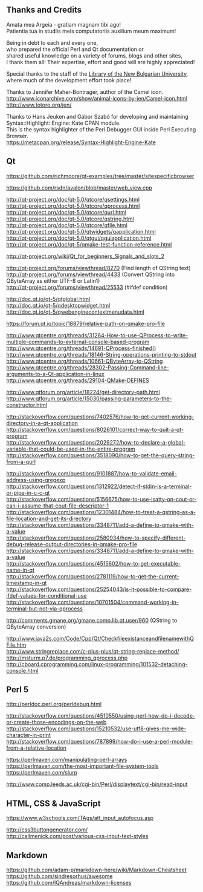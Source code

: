 Thanks and Credits
--------------------------------------------------------------------------------
Amata mea Argeia - gratiam magnam tibi ago!  
Patientia tua in studiis meis computatoriis auxilium meum maximum!  

Being in debt to each and every one,  
who prepared the official Perl and Qt documentation or  
shared useful knowledge on a variety of forums, blogs and other sites,  
I thank them all! Their expertise, effort and good will are highly appreciated!  

Special thanks to the staff of the
[Library of the New Bulgarian University](http://www.nbu.bg/en/library/library),
where much of the development effort took place!  

Thanks to Jennifer Maher-Bontrager, author of the Camel icon.  
http://www.iconarchive.com/show/animal-icons-by-jen/Camel-icon.html  
http://www.totoro.org/jen/  

Thanks to Hans Jeuken and Gábor Szabó for developing and maintaining Syntax::Highlight::Engine::Kate CPAN module.  
This is the syntax highlighter of the Perl Debugger GUI inside Perl Executing Browser.  
https://metacpan.org/release/Syntax-Highlight-Engine-Kate  

## Qt

https://github.com/richmoore/qt-examples/tree/master/sitespecificbrowser  

https://github.com/rsdn/avalon/blob/master/web_view.cpp  

http://qt-project.org/doc/qt-5.0/qtcore/qsettings.html  
http://qt-project.org/doc/qt-5.0/qtcore/qprocess.html  
http://qt-project.org/doc/qt-5.0/qtcore/qurl.html  
http://qt-project.org/doc/qt-5.0/qtcore/qstring.html  
http://qt-project.org/doc/qt-5.0/qtcore/qfile.html  
http://qt-project.org/doc/qt-5.0/qtwidgets/qapplication.html  
http://qt-project.org/doc/qt-5.0/qtgui/qguiapplication.html  
http://qt-project.org/doc/qt-5/qmake-test-function-reference.html  

http://qt-project.org/wiki/Qt_for_beginners_Signals_and_slots_2  

http://qt-project.org/forums/viewthread/8270 (Find length of QString text)  
http://qt-project.org/forums/viewthread/4433 (Convert QString into QByteArray as either UTF-8 or Latin1)  
http://qt-project.org/forums/viewthread/25533 (#ifdef condition)  

http://doc.qt.io/qt-5/qtglobal.html  
http://doc.qt.io/qt-5/qdesktopwidget.html  
http://doc.qt.io/qt-5/qwebenginecontextmenudata.html  

https://forum.qt.io/topic/18879/relative-path-on-qmake-pro-file  

http://www.qtcentre.org/threads/31264-How-to-use-QProcess-to-write-multiple-commands-to-external-console-based-program  
http://www.qtcentre.org/threads/14691-QProcess-finished()  
http://www.qtcentre.org/threads/18146-String-operations-printing-to-stdout  
http://www.qtcentre.org/threads/10661-QByteArray-to-QString  
http://www.qtcentre.org/threads/28302-Passing-Command-line-arguments-to-a-Qt-application-in-linux  
http://www.qtcentre.org/threads/29104-QMake-DEFINES  

http://www.qtforum.org/article/18224/get-directory-path.html  
http://www.qtforum.org/article/15030/passing-parameters-to-the-constructor.html  

http://stackoverflow.com/questions/7402576/how-to-get-current-working-directory-in-a-qt-application  
http://stackoverflow.com/questions/8026101/correct-way-to-quit-a-qt-program  
http://stackoverflow.com/questions/2029272/how-to-declare-a-global-variable-that-could-be-used-in-the-entire-program  
http://stackoverflow.com/questions/3518090/how-to-get-the-query-string-from-a-qurl  

http://stackoverflow.com/questions/9101887/how-to-validate-email-address-using-qregexp  
http://stackoverflow.com/questions/1312922/detect-if-stdin-is-a-terminal-or-pipe-in-c-c-qt  
http://stackoverflow.com/questions/5156675/how-to-use-isatty-on-cout-or-can-i-assume-that-cout-file-descriptor-1  
http://stackoverflow.com/questions/12301484/how-to-treat-a-qstring-as-a-file-location-and-get-its-directory  
http://stackoverflow.com/questions/3348711/add-a-define-to-qmake-with-a-value  
http://stackoverflow.com/questions/2580934/how-to-specify-different-debug-release-output-directories-in-qmake-pro-file  
http://stackoverflow.com/questions/3348711/add-a-define-to-qmake-with-a-value  
http://stackoverflow.com/questions/4515602/how-to-get-executable-name-in-qt  
http://stackoverflow.com/questions/2781119/how-to-get-the-current-timestamp-in-qt  
http://stackoverflow.com/questions/25254043/is-it-possible-to-compare-ifdef-values-for-conditional-use  
http://stackoverflow.com/questions/10701504/command-working-in-terminal-but-not-via-qprocess  

http://comments.gmane.org/gmane.comp.lib.qt.user/960 (QString to QByteArray conversion)  

http://www.java2s.com/Code/Cpp/Qt/CheckfileexistanceandfilenamewithQFile.htm  
http://www.stringreplace.com/c-plus-plus/qt-string-replace-method/  
http://msturm.p7.de/programming_qprocess.php  
http://cboard.cprogramming.com/linux-programming/101532-detaching-console.html  

## Perl 5

http://perldoc.perl.org/perldebug.html  

http://stackoverflow.com/questions/4510550/using-perl-how-do-i-decode-or-create-those-encodings-on-the-web  
http://stackoverflow.com/questions/15210532/use-utf8-gives-me-wide-character-in-print  
http://stackoverflow.com/questions/787899/how-do-i-use-a-perl-module-from-a-relative-location  

https://perlmaven.com/manipulating-perl-arrays  
https://perlmaven.com/the-most-important-file-system-tools  
https://perlmaven.com/slurp  

http://www.comp.leeds.ac.uk/cgi-bin/Perl/displaytext/cgi-bin/read-input  

## HTML, CSS & JavaScript

https://www.w3schools.com/TAgs/att_input_autofocus.asp

http://css3buttongenerator.com/  
http://callmenick.com/post/various-css-input-text-styles  

## Markdown

https://github.com/adam-p/markdown-here/wiki/Markdown-Cheatsheet  
https://github.com/sindresorhus/awesome  
https://github.com/IQAndreas/markdown-licenses  
